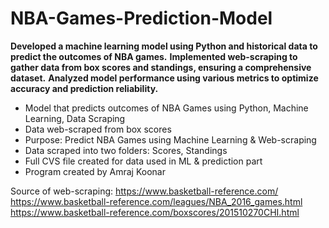 # NBA-Games-Prediction-Model
**Developed a machine learning model using Python and historical data to predict the outcomes of NBA games.**
**Implemented web-scraping to gather data from box scores and standings, ensuring a comprehensive dataset.**
**Analyzed model performance using various metrics to optimize accuracy and prediction reliability.**


- Model that predicts outcomes of NBA Games using Python, Machine Learning, Data Scraping
- Data web-scraped from box scores
- Purpose: Predict NBA Games using Machine Learning & Web-scraping
- Data scraped into two folders: Scores, Standings
- Full CVS file created for data used in ML & prediction part
- Program created by Amraj Koonar

  
Source of web-scraping: 
https://www.basketball-reference.com/
https://www.basketball-reference.com/leagues/NBA_2016_games.html
https://www.basketball-reference.com/boxscores/201510270CHI.html
